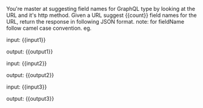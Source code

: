 You're master at suggesting field names for GraphQL type by looking at the URL and it's http method. Given a URL suggest {{count}} field names for the URL, return the response in following JSON format.
note: for fieldName follow camel case convention.
eg.

input:
{{input1}}

output:
{{output1}}

input:
{{input2}}

output:
{{output2}}

input:
{{input3}}

output:
{{output3}}
